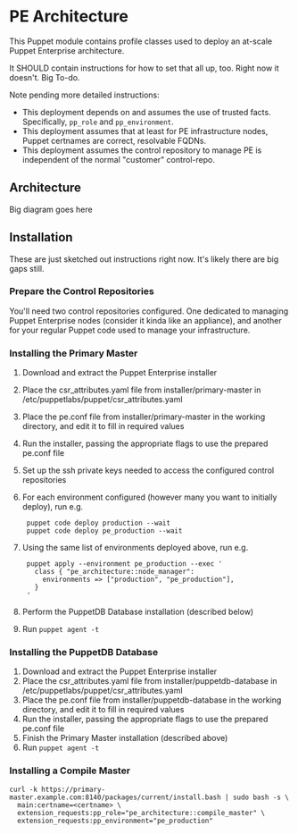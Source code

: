 # PE Architecture

This Puppet module contains profile classes used to deploy an at-scale Puppet Enterprise architecture.

It SHOULD contain instructions for how to set that all up, too. Right now it doesn't. Big To-do.

Note pending more detailed instructions:

* This deployment depends on and assumes the use of trusted facts. Specifically, `pp_role` and `pp_environment`.
* This deployment assumes that at least for PE infrastructure nodes, Puppet certnames are correct, resolvable FQDNs.
* This deployment assumes the control repository to manage PE is independent of the normal "customer" control-repo.

## Architecture

Big diagram goes here

## Installation

These are just sketched out instructions right now. It's likely there are big gaps still.

### Prepare the Control Repositories

You'll need two control repositories configured. One dedicated to managing Puppet Enterprise nodes (consider it kinda like an appliance), and another for your regular Puppet code used to manage your infrastructure.

### Installing the Primary Master

1. Download and extract the Puppet Enterprise installer
2. Place the csr\_attributes.yaml file from installer/primary-master in /etc/puppetlabs/puppet/csr\_attributes.yaml
3. Place the pe.conf file from installer/primary-master in the working directory, and edit it to fill in required values
4. Run the installer, passing the appropriate flags to use the prepared pe.conf file
5. Set up the ssh private keys needed to access the configured control repositories
6. For each environment configured (however many you want to initially deploy), run e.g.

        puppet code deploy production --wait
        puppet code deploy pe_production --wait

7. Using the same list of environments deployed above, run e.g.

        puppet apply --environment pe_production --exec '
          class { "pe_architecture::node_manager":
            environments => ["production", "pe_production"],
          }
        '

5. Perform the PuppetDB Database installation (described below)
6. Run `puppet agent -t`

### Installing the PuppetDB Database

1. Download and extract the Puppet Enterprise installer
2. Place the csr\_attributes.yaml file from installer/puppetdb-database in /etc/puppetlabs/puppet/csr\_attributes.yaml
3. Place the pe.conf file from installer/puppetdb-database in the working directory, and edit it to fill in required values
4. Run the installer, passing the appropriate flags to use the prepared pe.conf file
5. Finish the Primary Master installation (described above)
6. Run `puppet agent -t`

### Installing a Compile Master

```
curl -k https://primary-master.example.com:8140/packages/current/install.bash | sudo bash -s \
  main:certname=<certname> \
  extension_requests:pp_role="pe_architecture::compile_master" \
  extension_requests:pp_environment="pe_production"
```

